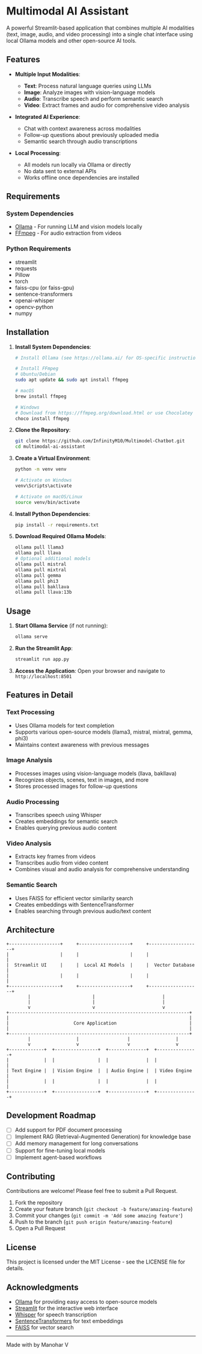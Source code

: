 # Multimodal AI Assistant

A powerful Streamlit-based application that combines multiple AI modalities (text, image, audio, and video processing) into a single chat interface using local Ollama models and other open-source AI tools.


## Features

- **Multiple Input Modalities**:
  - **Text**: Process natural language queries using LLMs
  - **Image**: Analyze images with vision-language models
  - **Audio**: Transcribe speech and perform semantic search
  - **Video**: Extract frames and audio for comprehensive video analysis

- **Integrated AI Experience**:
  - Chat with context awareness across modalities
  - Follow-up questions about previously uploaded media
  - Semantic search through audio transcriptions

- **Local Processing**:
  - All models run locally via Ollama or directly
  - No data sent to external APIs
  - Works offline once dependencies are installed

## Requirements

### System Dependencies

- [Ollama](https://ollama.ai/) - For running LLM and vision models locally
- [FFmpeg](https://ffmpeg.org/) - For audio extraction from videos

### Python Requirements

- streamlit
- requests
- Pillow
- torch
- faiss-cpu (or faiss-gpu)
- sentence-transformers
- openai-whisper
- opencv-python
- numpy

## Installation

1. **Install System Dependencies**:
   ```bash
   # Install Ollama (see https://ollama.ai/ for OS-specific instructions)
   
   # Install FFmpeg
   # Ubuntu/Debian
   sudo apt update && sudo apt install ffmpeg
   
   # macOS
   brew install ffmpeg
   
   # Windows
   # Download from https://ffmpeg.org/download.html or use Chocolatey
   choco install ffmpeg
   ```

2. **Clone the Repository**:
   ```bash
   git clone https://github.com/InfinityM10/Multimodel-Chatbot.git
   cd multimodal-ai-assistant
   ```

3. **Create a Virtual Environment**:
   ```bash
   python -m venv venv
   
   # Activate on Windows
   venv\Scripts\activate
   
   # Activate on macOS/Linux
   source venv/bin/activate
   ```

4. **Install Python Dependencies**:
   ```bash
   pip install -r requirements.txt
   ```

5. **Download Required Ollama Models**:
   ```bash
   ollama pull llama3
   ollama pull llava
   # Optional additional models
   ollama pull mistral
   ollama pull mixtral
   ollama pull gemma
   ollama pull phi3
   ollama pull bakllava
   ollama pull llava:13b
   ```

## Usage

1. **Start Ollama Service** (if not running):
   ```bash
   ollama serve
   ```

2. **Run the Streamlit App**:
   ```bash
   streamlit run app.py
   ```

3. **Access the Application**:
   Open your browser and navigate to `http://localhost:8501`

## Features in Detail

### Text Processing
- Uses Ollama models for text completion
- Supports various open-source models (llama3, mistral, mixtral, gemma, phi3)
- Maintains context awareness with previous messages

### Image Analysis
- Processes images using vision-language models (llava, bakllava)
- Recognizes objects, scenes, text in images, and more
- Stores processed images for follow-up questions

### Audio Processing
- Transcribes speech using Whisper
- Creates embeddings for semantic search
- Enables querying previous audio content

### Video Analysis
- Extracts key frames from videos
- Transcribes audio from video content
- Combines visual and audio analysis for comprehensive understanding

### Semantic Search
- Uses FAISS for efficient vector similarity search
- Creates embeddings with SentenceTransformer
- Enables searching through previous audio/text content

## Architecture

```
+-------------------+     +-------------------+     +-------------------+
|                   |     |                   |     |                   |
|  Streamlit UI     |     |  Local AI Models  |     |  Vector Database  |
|                   |     |                   |     |                   |
+-------------------+     +-------------------+     +-------------------+
        |                       |                         |
        |                       |                         |
        v                       v                         v
+-------------------------------------------------------------------+
|                                                                   |
|                        Core Application                           |
|                                                                   |
+-------------------------------------------------------------------+
        |                 |                  |                 |
        v                 v                  v                 v
+-------------+  +----------------+  +--------------+  +---------------+
|             |  |                |  |              |  |               |
| Text Engine |  | Vision Engine  |  | Audio Engine |  | Video Engine  |
|             |  |                |  |              |  |               |
+-------------+  +----------------+  +--------------+  +---------------+
```

## Development Roadmap

- [ ] Add support for PDF document processing
- [ ] Implement RAG (Retrieval-Augmented Generation) for knowledge base
- [ ] Add memory management for long conversations
- [ ] Support for fine-tuning local models
- [ ] Implement agent-based workflows

## Contributing

Contributions are welcome! Please feel free to submit a Pull Request.

1. Fork the repository
2. Create your feature branch (`git checkout -b feature/amazing-feature`)
3. Commit your changes (`git commit -m 'Add some amazing feature'`)
4. Push to the branch (`git push origin feature/amazing-feature`)
5. Open a Pull Request

## License

This project is licensed under the MIT License - see the LICENSE file for details.

## Acknowledgments

- [Ollama](https://ollama.ai/) for providing easy access to open-source models
- [Streamlit](https://streamlit.io/) for the interactive web interface
- [Whisper](https://github.com/openai/whisper) for speech transcription
- [SentenceTransformers](https://www.sbert.net/) for text embeddings
- [FAISS](https://github.com/facebookresearch/faiss) for vector search

---

Made with by Manohar V
